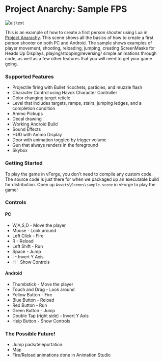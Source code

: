 Project Anarchy: Sample FPS
===========================

![alt text](http://www.projectanarchy.com/sites/default/files/Project%20Anarchy%20Logo.png "Project Anarchy")

This is an example of how to create a first person shooter using Lua in [Project Anarachy][1].  This scene shows all the basics of how to create a first person shooter on both PC and Android. 
The sample shows examples of player movement, shooting, reloading, jumping, creating ScreenMasks for Heads Up Displays, playing/stopping/reversing/ simple animations through code, as well as a few other features that you will need to get your game going. 

### Supported Features

- Projectile firing with Bullet ricochets, particles, and muzzle flash
- Character Control using Havok Character Controller
- Color changing target reticle
- Level that includes targets, ramps, stairs, jumping ledges, and a completion condition
- Ammo Pickups
- Decal drawing
- Working Android Build
- Sound Effects
- HUD with Ammo Display
- Door with animation toggled by trigger volume
- Gun that always renders in the foreground
- Skybox

### Getting Started

To play the game in vForge, you don't need to compile any custom code. The source code is just there for when we packaged up an executable build for distribution. Open up `Assets\Scenes\sample.scene` in vForge to play the game!

[1]: http://www.projectanarchy.com/download


### Controls

#### PC

- W,A,S,D - Move the player
- Mouse - Look around
- Left Click - Fire
- R - Reload
- Left Shift - Run
- Space - Jump
- I - Invert Y Axis
- H - Show Controls

#### Android

- Thumbstick - Move the player
- Touch and Drag - Look around
- Yellow Button - Fire
- Blue Button - Reload
- Red Button - Run
- Green Button - Jump
- Double Tap (right side) - Invert Y Axis
- Help Button - Show Controls

### The Possible Future!

- Jump pads/teleportation
- Map
- Fire/Reload animations done in Animation Studio